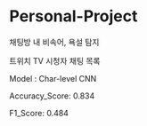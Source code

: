 # Personal-Project
채팅방 내 비속어, 욕설 탐지

트위치 TV 시청자 채팅 목록

Model : Char-level CNN

Accuracy_Score: 0.834

F1_Score: 0.484
